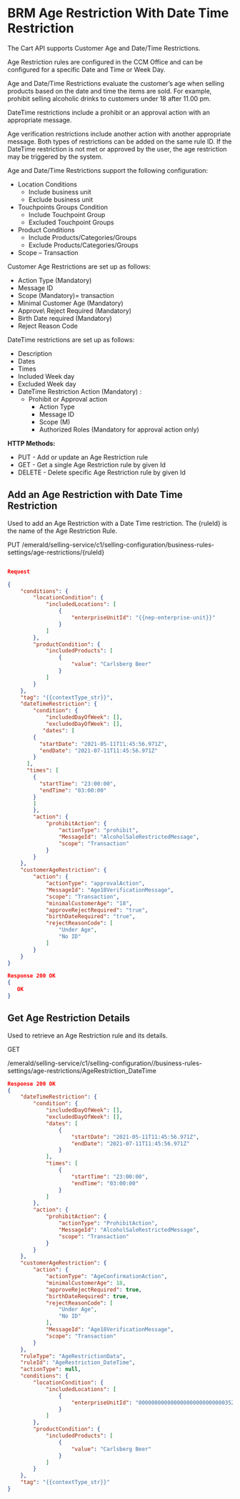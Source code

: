 
# BRM Age Restriction With Date Time Restriction

The Cart API supports Customer Age and Date/Time Restrictions.

Age Restriction rules are configured in the CCM Office and can be configured for a specific Date and Time or Week Day.

Age and Date/Time Restrictions evaluate the customer’s age when selling products based on the date and time the items are sold. For example, prohibit selling alcoholic drinks to customers under 18 after 11.00 pm.

DateTime restrictions include a prohibit or an approval action with an appropriate message.

Age verification restrictions include another action with another appropriate message. Both types of restrictions can be added on the same rule ID. If the DateTime restriction is not met or approved by the user, the age restriction may be triggered by the system.

Age and Date/Time Restrictions support the following configuration:

* Location Conditions
  * Include business unit
  * Exclude business unit
* Touchpoints Groups Condition
  * Include Touchpoint Group
  * Excluded Touchpoint Groups
* Product Conditions
  * Include Products/Categories/Groups
  * Exclude Products/Categories/Groups
* Scope – Transaction

Customer Age Restrictions are set up as follows:

* Action Type (Mandatory)
* Message ID
* Scope (Mandatory)= transaction
* Minimal Customer Age (Mandatory)
* Approve\ Reject Required (Mandatory)
* Birth Date required (Mandatory)
* Reject Reason Code

DateTime restrictions are set up as follows:

* Description
* Dates
* Times
* Included Week day
* Excluded Week day
* DateTime Restriction Action (Mandatory) :
  * Prohibit or Approval action
    * Action Type
    * Message ID
    * Scope (M)
    * Authorized Roles (Mandatory for approval action only)

**HTTP Methods:**

* PUT - Add or update an Age Restriction rule
* GET - Get a single Age Restriction rule by given Id
* DELETE - Delete specific Age Restriction rule by given Id

## Add an Age Restriction  with Date Time Restriction

Used to add an Age Restriction with a Date Time restriction.
The {ruleId} is the name of the Age Restriction Rule.

PUT
/emerald/selling-service/c1/selling-configuration/business-rules-settings/age-restrictions/{ruleId}

```json

Request

{
    "conditions": {
        "locationCondition": {
            "includedLocations": [
                {
                    "enterpriseUnitId": "{{nep-enterprise-unit}}"
                }
            ]
        },
        "productCondition": {
            "includedProducts": [
                {
                    "value": "Carlsberg Beer"
                }
            ]
        }
    },
    "tag": "{{contextType_str}}",
    "dateTimeRestriction": {
        "condition": {
            "includedDayOfWeek": [],
            "excludedDayOfWeek": [],
           "dates": [
        {
          "startDate": "2021-05-11T11:45:56.971Z",
          "endDate": "2021-07-11T11:45:56.971Z"
        }
      ],
      "times": [
        {
          "startTime": "23:00:00",
          "endTime": "03:00:00"
        }
        ]
        },
        "action": {
            "prohibitAction": {
                "actionType": "prohibit",
                "MessageId": "AlcoholSaleRestrictedMessage",
                "scope": "Transaction"
            }
        }
    },
    "customerAgeRestriction": {
        "action": {
            "actionType": "approvalAction",
            "MessageId": "Age18VerificationMessage",
            "scope": "Transaction",
            "minimalCustomerAge": "18",
            "approveRejectRequired": "true",
            "birthDateRequired": "true",
            "rejectReasonCode": [
                "Under Age",
                "No ID"
            ]
        }
    }
}
```

```json
Response 200 OK
{
   OK
}
```

## Get Age Restriction Details

Used to retrieve an Age Restriction rule and its details.

GET

/emerald/selling-service/c1/selling-configuration//business-rules-settings/age-restrictions/AgeRestriction_DateTime

```json
Response 200 OK
{
    "dateTimeRestriction": {
        "condition": {
            "includedDayOfWeek": [],
            "excludedDayOfWeek": [],
            "dates": [
                {
                    "startDate": "2021-05-11T11:45:56.971Z",
                    "endDate": "2021-07-11T11:45:56.971Z"
                }
            ],
            "times": [
                {
                    "startTime": "23:00:00",
                    "endTime": "03:00:00"
                }
            ]
        },
        "action": {
            "prohibitAction": {
                "actionType": "ProhibitAction",
                "MessageId": "AlcoholSaleRestrictedMessage",
                "scope": "Transaction"
            }
        }
    },
    "customerAgeRestriction": {
        "action": {
            "actionType": "AgeConfirmationAction",
            "minimalCustomerAge": 18,
            "approveRejectRequired": true,
            "birthDateRequired": true,
            "rejectReasonCode": [
                "Under Age",
                "No ID"
            ],
            "MessageId": "Age18VerificationMessage",
            "scope": "Transaction"
        }
    },
    "ruleType": "AgeRestrictionData",
    "ruleId": "AgeRestriction_DateTime",
    "actionType": null,
    "conditions": {
        "locationCondition": {
            "includedLocations": [
                {
                    "enterpriseUnitId": "00000000000000000000000000035295"
                }
            ]
        },
        "productCondition": {
            "includedProducts": [
                {
                    "value": "Carlsberg Beer"
                }
            ]
        }
    },
    "tag": "{{contextType_str}}"
}
```
